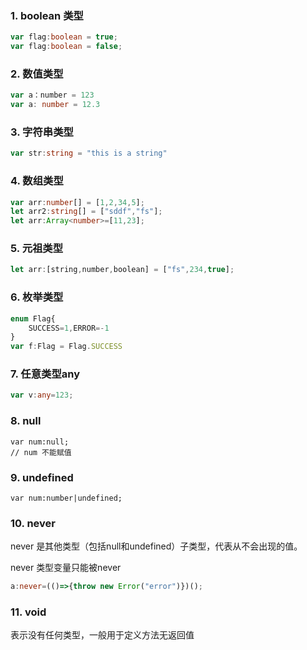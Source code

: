 ### 1. boolean 类型

```typescript
var flag:boolean = true;
var flag:boolean = false;
```



### 2. 数值类型

```typescript
var a：number = 123
var a: number = 12.3

```



### 3. 字符串类型

```typescript
var str:string = "this is a string"
```

### 4. 数组类型

```typescript
var arr:number[] = [1,2,34,5];
let arr2:string[] = ["sddf","fs"];
let arr:Array<number>=[11,23];
```



### 5. 元祖类型

```javascript
let arr:[string,number,boolean] = ["fs",234,true];
```

### 6. 枚举类型

```typescript
enum Flag{
	SUCCESS=1,ERROR=-1
}
var f:Flag = Flag.SUCCESS 
```

### 7. 任意类型any

```typescript
var v:any=123;
```

### 8. null

```
var num:null;
// num 不能赋值
```

### 9. undefined

```
var num:number|undefined;
```

### 10. never

never 是其他类型（包括null和undefined）子类型，代表从不会出现的值。

never 类型变量只能被never 

```typescript
a:never=(()=>{throw new Error("error")})();
```



### 11. void

表示没有任何类型，一般用于定义方法无返回值







